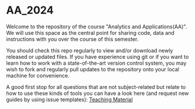 # AA_2024

Welcome to the repository of the course "Analytics and Applications(AA)". 
We will use this space as the central point for sharing code, data and 
instructions with you over the course of this semester.

You should check this repo regularly to view and/or download newly 
released or updated files. If you have experience using git or if you want 
to learn how to work with a state-of-the-art version control system, you 
may wish to fork and regularly pull updates to the repository onto your 
local machine for convenience.

A good first stop for all questions that are not subject-related but relate to how to use these kinds of tools you can have a look here (and request new guides by using issue templates): [Teaching Material](https://github.com/IS3UniCologne/teaching-material)

